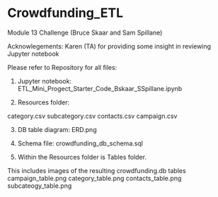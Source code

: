 # Crowdfunding_ETL
Module 13 Challenge (Bruce Skaar and Sam Spillane)

Acknowlegements: Karen (TA) for providing some insight in reviewing Jupyter notebook

Please refer to Repository for all files:

1. Jupyter notebook: ETL_Mini_Progect_Starter_Code_Bskaar_SSpillane.ipynb


2. Resources folder:

category.csv
subcategory.csv
contacts.csv
campaign.csv


3. DB table diagram: ERD.png

4. Schema file: crowdfunding_db_schema.sql


5. Within the Resources folder is Tables folder.

This includes images of the resulting crowdfunding.db tables
campaign_table.png
category_table.png
contacts_table.png
subcateogy_table.png





